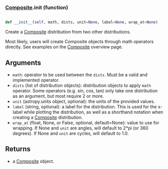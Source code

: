 ### [Composite](Composite.md).__init__ (function)


```py

def __init__(self, math, dists, unit=None, label=None, wrap_at=None)

```



Create a [Composite](Composite.md) distribution from two other distributions.

Most likely, users will create Composite objects through math operators
directly.  See examples on the [Composite](Composite.md) overview page.

Arguments
----------
* `math`: operator to be used between the `dists`.  Must
    be a valid and implemented operator.
* `dists` (list of distribution objects): distribution objects
    to apply `math` operator.  Some operators (e.g. sin, cos, tan) only
    take one distribution as an argument, but most require 2 or more.
* `unit` (astropy.units object, optional): the units of the provided values.
* `label` (string, optional): a label for the distribution.  This is used
    for the x-label while plotting the distribution, as well as a shorthand
    notation when creating a [Composite](Composite.md) distribution.
* `wrap_at` (float, None, or False, optional, default=None): value to
    use for wrapping.  If None and `unit` are angles, will default to
    2*pi (or 360 degrees).  If None and `unit` are cycles, will default
    to 1.0.

Returns
---------
* a [Composite](Composite.md) object.

